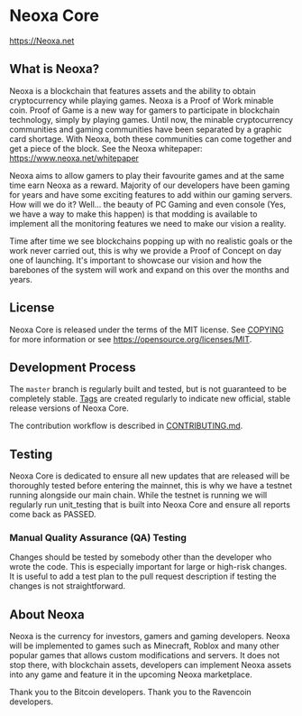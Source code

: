 Neoxa Core
==================================

https://Neoxa.net

What is Neoxa?
-----------------
Neoxa is a blockchain that features assets and the ability to obtain cryptocurrency while playing games. Neoxa is a Proof of Work minable coin. Proof of Game is a new way for gamers to participate in blockchain technology, simply by playing games. Until now, the minable cryptocurrency communities and gaming communities have been separated by a graphic card shortage. With Neoxa, both these communities can come together and get a piece of the block. See the Neoxa whitepaper: https://www.neoxa.net/whitepaper

Neoxa aims to allow gamers to play their favourite games and at the same time earn Neoxa as a reward. Majority of our developers have been gaming for years and have some exciting features to add within our gaming servers. How will we do it? Well... the beauty of PC Gaming and even console (Yes, we have a way to make this happen) is that modding is available to implement all the monitoring features we need to make our vision a reality.

Time after time we see blockchains popping up with no realistic goals or the work never carried out, this is why we provide a Proof of Concept on day one of launching. It's important to showcase our vision and how the barebones of the system will work and expand on this over the months and years.

License
-------

Neoxa Core is released under the terms of the MIT license. See [COPYING](COPYING) for more
information or see https://opensource.org/licenses/MIT.

Development Process
-------------------

The `master` branch is regularly built and tested, but is not guaranteed to be
completely stable. [Tags](https://github.com/NeoxaChain/Neoxa/tags) are created
regularly to indicate new official, stable release versions of Neoxa Core.

The contribution workflow is described in [CONTRIBUTING.md](CONTRIBUTING.md).

Testing
-------
Neoxa Core is dedicated to ensure all new updates that are released will be thoroughly tested before entering the mainnet, this is why we have a testnet running alongside our main chain. While the testnet is running we will regularly run unit_testing that is built into Neoxa Core and ensure all reports come back as PASSED.


### Manual Quality Assurance (QA) Testing

Changes should be tested by somebody other than the developer who wrote the
code. This is especially important for large or high-risk changes. It is useful
to add a test plan to the pull request description if testing the changes is
not straightforward.

About Neoxa
--------------

Neoxa is the currency for investors, gamers and gaming developers. 
Neoxa will be implemented to games such as Minecraft, Roblox and many other popular games that allows custom modifications and servers.
It does not stop there, with blockchain assets, developers can implement Neoxa assets into any game and feature it in the upcoming Neoxa marketplace.

Thank you to the Bitcoin developers.
Thank you to the Ravencoin developers.
